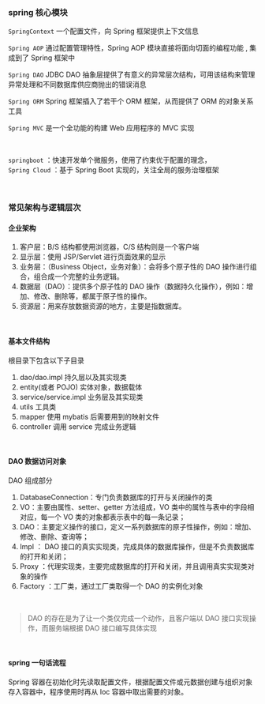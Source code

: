 ### spring 核心模块

`SpringContext` 一个配置文件，向 Spring 框架提供上下文信息

`Spring AOP` 通过配置管理特性，Spring AOP 模块直接将面向切面的编程功能 , 集成到了 Spring 框架中

`Spring DAO` JDBC DAO 抽象层提供了有意义的异常层次结构，可用该结构来管理异常处理和不同数据库供应商抛出的错误消息

`Spring ORM` Spring 框架插入了若干个 ORM 框架，从而提供了 ORM 的对象关系工具

`Spring MVC` 是一个全功能的构建 Web 应用程序的 MVC 实现

<br>

`springboot` ：快速开发单个微服务，使用了约束优于配置的理念，  
`Spring Cloud` ：基于 Spring Boot 实现的，关注全局的服务治理框架

<br>

### 常见架构与逻辑层次

#### 企业架构

1. 客户层：B/S 结构都使用浏览器，C/S 结构则是一个客户端
2. 显示层：使用 JSP/Servlet 进行页面效果的显示
3. 业务层：（Business Object，业务对象）：会将多个原子性的 DAO 操作进行组合，组合成一个完整的业务逻辑。
4. 数据层（DAO）：提供多个原子性的 DAO 操作（数据持久化操作），例如：增加、修改、删除等，都属于原子性的操作。
5. 资源层：用来存放数据资源的地方，主要是指数据库。

<br>

#### 基本文件结构

根目录下包含以下子目录

1. dao/dao.impl 持久层以及其实现类
2. entity(或者 POJO) 实体对象，数据载体
3. service/service.impl 业务层及其实现类
4. utils 工具类
5. mapper 使用 mybatis 后需要用到的映射文件
6. controller 调用 service 完成业务逻辑

<br>

#### DAO 数据访问对象

DAO 组成部分

1. DatabaseConnection：专门负责数据库的打开与关闭操作的类
2. VO：主要由属性、setter、getter 方法组成，VO 类中的属性与表中的字段相对应，每一个 VO 类的对象都表示表中的每一条记录；
3. DAO：主要定义操作的接口，定义一系列数据库的原子性操作，例如：增加、修改、删除、查询等；
4. Impl ： DAO 接口的真实实现类，完成具体的数据库操作，但是不负责数据库的打开和关闭；
5. Proxy ：代理实现类，主要完成数据库的打开和关闭，并且调用真实实现类对象的操作
6. Factory ：工厂类，通过工厂类取得一个 DAO 的实例化对象

<br>

> DAO 的存在是为了让一个类仅完成一个动作，且客户端以 DAO 接口实现操作，而服务端根据 DAO 接口编写具体实现

<br>

#### spring 一句话流程

Spring 容器在初始化时先读取配置文件，根据配置文件或元数据创建与组织对象存入容器中，程序使用时再从 Ioc 容器中取出需要的对象。

<br>
